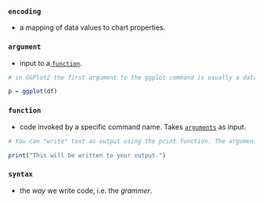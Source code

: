 ### `encoding`
- a mapping of data values to chart properties.

### `argument`
- input to a[ `function`](#function).
```R
# in GGPlot2 the first argument to the ggplot command is usually a dataframe

p = ggplot(df)
```

### `function`
- code invoked by a specific command name. Takes [`arguments`](#argument) as input.
```R
# You can "write" text as output using the print function. The argument will be written as output.

print("This will be written to your output.")
```

### `syntax`
- the *way* we write code, i.e. the *grammer*.
